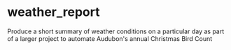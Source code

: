# weather_report
Produce a short summary of weather conditions on a particular day as part of a larger project to automate Audubon's annual Christmas Bird Count
